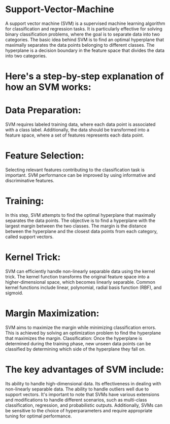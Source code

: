 # Support-Vector-Machine
A support vector machine (SVM) is a supervised machine learning algorithm for classification and regression tasks. It is particularly effective for solving binary classification problems, where the goal is to separate data into two categories.
The basic idea behind SVM is to find an optimal hyperplane that maximally separates the data points belonging to different classes. The hyperplane is a decision boundary in the feature space that divides the data into two categories.
# Here's a step-by-step explanation of how an SVM works:
# Data Preparation:
SVM requires labeled training data, where each data point is associated with a class label. Additionally, the data should be transformed into a feature space, where a set of features represents each data point.
# Feature Selection: 
Selecting relevant features contributing to the classification task is important. SVM performance can be improved by using informative and discriminative features.
# Training:
In this step, SVM attempts to find the optimal hyperplane that maximally separates the data points. The objective is to find a hyperplane with the largest margin between the two classes. The margin is the distance between the hyperplane and the closest data points from each category, called support vectors.
# Kernel Trick: 
SVM can efficiently handle non-linearly separable data using the kernel trick. The kernel function transforms the original feature space into a higher-dimensional space, which becomes linearly separable. Common kernel functions include linear, polynomial, radial basis function (RBF), and sigmoid.
# Margin Maximization: 
SVM aims to maximize the margin while minimizing classification errors. This is achieved by solving an optimization problem to find the hyperplane that maximizes the margin.
Classification: Once the hyperplane is determined during the training phase, new unseen data points can be classified by determining which side of the hyperplane they fall on.
# The key advantages of SVM include:
Its ability to handle high-dimensional data.
Its effectiveness in dealing with non-linearly separable data.
The ability to handle outliers well due to support vectors.
It's important to note that SVMs have various extensions and modifications to handle different scenarios, such as multi-class classification, regression, and probabilistic outputs. Additionally, SVMs can be sensitive to the choice of hyperparameters and require appropriate tuning for optimal performance.
